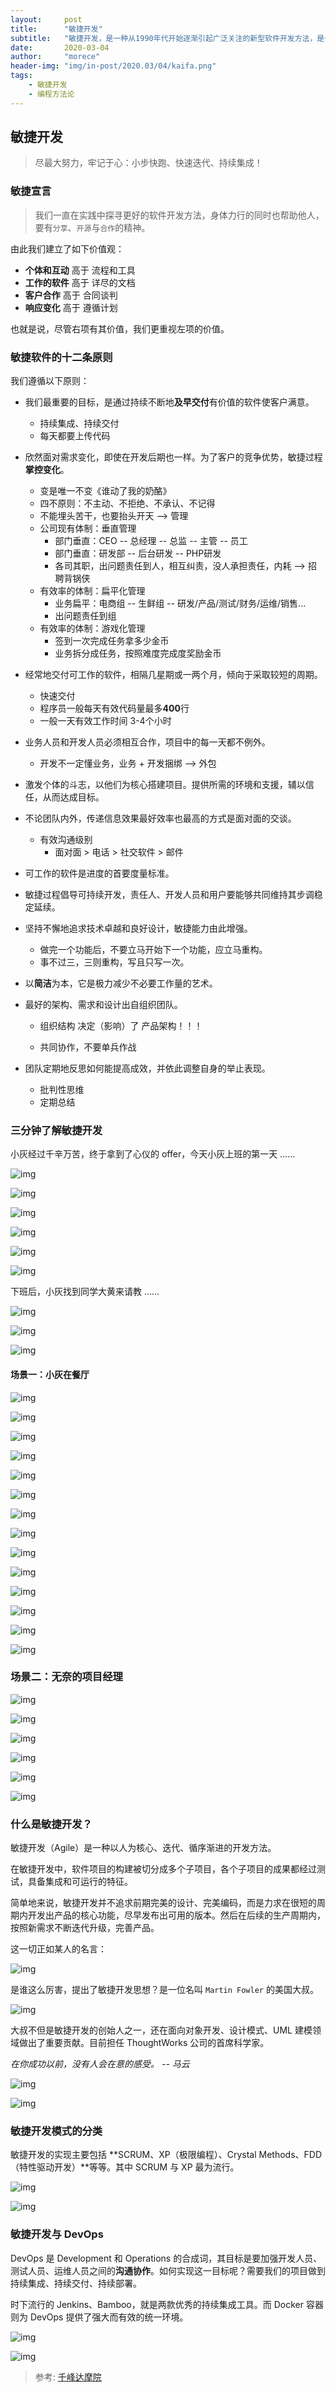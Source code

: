 ```yaml
---
layout:     post
title:      "敏捷开发"
subtitle:   "敏捷开发，是一种从1990年代开始逐渐引起广泛关注的新型软件开发方法，是一种能应对快速变化需求的软件开发能力。"
date:       2020-03-04
author:     "morece"
header-img: "img/in-post/2020.03/04/kaifa.png"
tags:
    - 敏捷开发
    - 编程方法论
---
```


## 敏捷开发

>尽最大努力，牢记于心：小步快跑、快速迭代、持续集成！

### 敏捷宣言

> 我们一直在实践中探寻更好的软件开发方法，身体力行的同时也帮助他人，要有`分享`、`开源`与`合作`的精神。

由此我们建立了如下价值观：

- **个体和互动** 高于 流程和工具
- **工作的软件** 高于 详尽的文档
- **客户合作** 高于 合同谈判
- **响应变化** 高于 遵循计划

也就是说，尽管右项有其价值，我们更重视左项的价值。

### 敏捷软件的十二条原则

我们遵循以下原则：

- 我们最重要的目标，是通过持续不断地**及早交付**有价值的软件使客户满意。

  - 持续集成、持续交付
  - 每天都要上传代码

- 欣然面对需求变化，即使在开发后期也一样。为了客户的竞争优势，敏捷过程**掌控变化**。

  - 变是唯一不变《谁动了我的奶酪》
  - 四不原则：不主动、不拒绝、不承认、不记得
  - 不能埋头苦干，也要抬头开天 --> 管理
  - 公司现有体制：垂直管理 
    - 部门垂直：CEO  -- 总经理 -- 总监 -- 主管 -- 员工
    - 部门垂直：研发部 -- 后台研发 -- PHP研发
    - 各司其职，出问题责任到人，相互纠责，没人承担责任，内耗  --> 招聘背锅侠
  - 有效率的体制：扁平化管理
    - 业务扁平：电商组 -- 生鲜组 -- 研发/产品/测试/财务/运维/销售...
    - 出问题责任到组
  - 有效率的体制：游戏化管理
    - 签到一次完成任务拿多少金币
    - 业务拆分成任务，按照难度完成度奖励金币

- 经常地交付可工作的软件，相隔几星期或一两个月，倾向于采取较短的周期。

  - 快速交付
  - 程序员一般每天有效代码量最多**400**行
  - 一般一天有效工作时间 3-4个小时

- 业务人员和开发人员必须相互合作，项目中的每一天都不例外。

  - 开发不一定懂业务，业务 + 开发捆绑  --> 外包

- 激发个体的斗志，以他们为核心搭建项目。提供所需的环境和支援，辅以信任，从而达成目标。

- 不论团队内外，传递信息效果最好效率也最高的方式是面对面的交谈。

  - 有效沟通级别
    - 面对面 > 电话  > 社交软件 > 邮件

- 可工作的软件是进度的首要度量标准。

- 敏捷过程倡导可持续开发，责任人、开发人员和用户要能够共同维持其步调稳定延续。

- 坚持不懈地追求技术卓越和良好设计，敏捷能力由此增强。

  - 做完一个功能后，不要立马开始下一个功能，应立马重构。
  - 事不过三，三则重构，写且只写一次。

- 以**简洁**为本，它是极力减少不必要工作量的艺术。

- 最好的架构、需求和设计出自组织团队。

  - 组织结构 决定（影响）了 产品架构！！！

  - 共同协作，不要单兵作战

- 团队定期地反思如何能提高成效，并依此调整自身的举止表现。

  - 批判性思维
  - 定期总结

### 三分钟了解敏捷开发

小灰经过千辛万苦，终于拿到了心仪的 offer，今天小灰上班的第一天 ……

![img](http://www.qfdmy.com/wp-content/uploads/2019/08/bae289d0bae01da.jpeg)

![img](http://www.qfdmy.com/wp-content/uploads/2019/08/b0fca9cd531d04b.jpeg)

![img](http://www.qfdmy.com/wp-content/uploads/2019/08/7a35cce81636a25.jpeg)

![img](http://www.qfdmy.com/wp-content/uploads/2019/08/00e70f2d581ea52.jpeg)

![img](http://www.qfdmy.com/wp-content/uploads/2019/08/5a6a7997d710695.jpeg)

![img](http://www.qfdmy.com/wp-content/uploads/2019/08/d3e063f28360291.jpeg)

下班后，小灰找到同学大黄来请教 ……

![img](http://www.qfdmy.com/wp-content/uploads/2019/08/39a09e44d5d4538.jpeg)

![img](http://www.qfdmy.com/wp-content/uploads/2019/08/ffb95eac114fd83.jpeg)

![img](http://www.qfdmy.com/wp-content/uploads/2019/08/05fb77520f9adc2.jpeg)

#### 场景一：小灰在餐厅

![img](http://www.qfdmy.com/wp-content/uploads/2019/08/da952e8d70c03c9.jpeg)

![img](http://www.qfdmy.com/wp-content/uploads/2019/08/6d91a7053645b7f.jpeg)

![img](http://www.qfdmy.com/wp-content/uploads/2019/08/a279d3b54f7642d.jpeg)

![img](http://www.qfdmy.com/wp-content/uploads/2019/08/65d60bb996502db.jpeg)

![img](http://www.qfdmy.com/wp-content/uploads/2019/08/c90ed91762f281a.jpeg)

![img](http://www.qfdmy.com/wp-content/uploads/2019/08/3611cdb8aa75597.jpeg)

![img](http://www.qfdmy.com/wp-content/uploads/2019/08/38c248b146254c6.jpeg)

![img](http://www.qfdmy.com/wp-content/uploads/2019/08/d605d016540aa41.jpeg)

![img](http://www.qfdmy.com/wp-content/uploads/2019/08/639bea8a8000584.jpeg)

![img](http://www.qfdmy.com/wp-content/uploads/2019/08/60078a42ad1ebef.jpeg)

![img](http://www.qfdmy.com/wp-content/uploads/2019/08/92b53098b3ad55e.jpeg)

![img](http://www.qfdmy.com/wp-content/uploads/2019/08/faa58ccac4cc85f.jpeg)

![img](http://www.qfdmy.com/wp-content/uploads/2019/08/44c02c3823c5004.jpeg)

![img](http://www.qfdmy.com/wp-content/uploads/2019/08/1873d4a7b8e622c.jpeg)

### 场景二：无奈的项目经理

![img](http://www.qfdmy.com/wp-content/uploads/2019/08/b53b7c8d38c6145.jpeg)

![img](http://www.qfdmy.com/wp-content/uploads/2019/08/fed633699bb53f9.jpeg)

![img](http://www.qfdmy.com/wp-content/uploads/2019/08/54f10bf18db9a79.jpeg)

![img](http://www.qfdmy.com/wp-content/uploads/2019/08/b2a00acce05bbd8.jpeg)

![img](http://www.qfdmy.com/wp-content/uploads/2019/08/c4a29250518220b.jpeg)

![img](http://www.qfdmy.com/wp-content/uploads/2019/08/f377ef425720323.jpeg)

### 什么是敏捷开发？

敏捷开发（Agile）是一种以人为核心、迭代、循序渐进的开发方法。

在敏捷开发中，软件项目的构建被切分成多个子项目，各个子项目的成果都经过测试，具备集成和可运行的特征。

简单地来说，敏捷开发并不追求前期完美的设计、完美编码，而是力求在很短的周期内开发出产品的核心功能，尽早发布出可用的版本。然后在后续的生产周期内，按照新需求不断迭代升级，完善产品。

这一切正如某人的名言：

![img](http://www.qfdmy.com/wp-content/uploads/2019/08/9067f155b98246c.jpeg)

是谁这么厉害，提出了敏捷开发思想？是一位名叫 `Martin Fowler` 的美国大叔。

![img](http://www.qfdmy.com/wp-content/uploads/2019/08/c7bdd3a099dc924.jpeg)

大叔不但是敏捷开发的创始人之一，还在面向对象开发、设计模式、UML 建模领域做出了重要贡献。目前担任 ThoughtWorks 公司的首席科学家。

*在你成功以前，没有人会在意的感受。 -- 马云*

![img](http://www.qfdmy.com/wp-content/uploads/2019/08/21ef6d8fc5d2cbd.jpeg)

![img](http://www.qfdmy.com/wp-content/uploads/2019/08/3a8cbbe254d3123.jpeg)

### 敏捷开发模式的分类

敏捷开发的实现主要包括 **SCRUM、XP（极限编程）、Crystal Methods、FDD（特性驱动开发）**等等。其中 SCRUM 与 XP 最为流行。



![img](http://www.qfdmy.com/wp-content/uploads/2019/08/a49d33eff112a27.jpeg)

![img](http://www.qfdmy.com/wp-content/uploads/2019/08/fde457e62d665fb.jpeg)

### 敏捷开发与 DevOps

DevOps 是 Development 和 Operations 的合成词，其目标是要加强开发人员、测试人员、运维人员之间的**沟通协作**。如何实现这一目标呢？需要我们的项目做到持续集成、持续交付、持续部署。

时下流行的 Jenkins、Bamboo，就是两款优秀的持续集成工具。而 Docker 容器则为 DevOps 提供了强大而有效的统一环境。

![img](http://www.qfdmy.com/wp-content/uploads/2019/08/50eb5b08e868cf8.jpeg)

![img](http://www.qfdmy.com/wp-content/uploads/2019/08/d833c1a281cf269.jpeg)

>参考: [千峰达摩院](http://www.qfdmy.com)